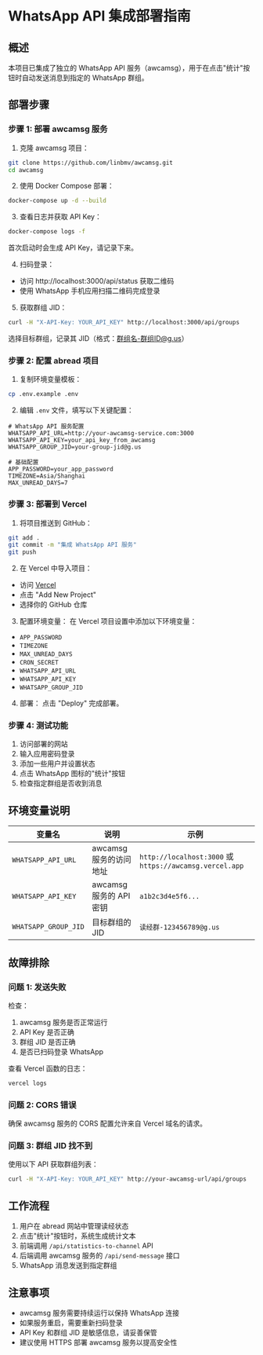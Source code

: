 # WhatsApp API 集成部署指南

## 概述

本项目已集成了独立的 WhatsApp API 服务（awcamsg），用于在点击"统计"按钮时自动发送消息到指定的 WhatsApp 群组。

## 部署步骤

### 步骤 1: 部署 awcamsg 服务

1. 克隆 awcamsg 项目：
```bash
git clone https://github.com/linbmv/awcamsg.git
cd awcamsg
```

2. 使用 Docker Compose 部署：
```bash
docker-compose up -d --build
```

3. 查看日志并获取 API Key：
```bash
docker-compose logs -f
```
首次启动时会生成 API Key，请记录下来。

4. 扫码登录：
- 访问 http://localhost:3000/api/status 获取二维码
- 使用 WhatsApp 手机应用扫描二维码完成登录

5. 获取群组 JID：
```bash
curl -H "X-API-Key: YOUR_API_KEY" http://localhost:3000/api/groups
```
选择目标群组，记录其 JID（格式：群组名-群组ID@g.us）

### 步骤 2: 配置 abread 项目

1. 复制环境变量模板：
```bash
cp .env.example .env
```

2. 编辑 `.env` 文件，填写以下关键配置：

```env
# WhatsApp API 服务配置
WHATSAPP_API_URL=http://your-awcamsg-service.com:3000
WHATSAPP_API_KEY=your_api_key_from_awcamsg
WHATSAPP_GROUP_JID=your-group-jid@g.us

# 基础配置
APP_PASSWORD=your_app_password
TIMEZONE=Asia/Shanghai
MAX_UNREAD_DAYS=7
```

### 步骤 3: 部署到 Vercel

1. 将项目推送到 GitHub：
```bash
git add .
git commit -m "集成 WhatsApp API 服务"
git push
```

2. 在 Vercel 中导入项目：
- 访问 [Vercel](https://vercel.com)
- 点击 "Add New Project"
- 选择你的 GitHub 仓库

3. 配置环境变量：
在 Vercel 项目设置中添加以下环境变量：
- `APP_PASSWORD`
- `TIMEZONE`
- `MAX_UNREAD_DAYS`
- `CRON_SECRET`
- `WHATSAPP_API_URL`
- `WHATSAPP_API_KEY`
- `WHATSAPP_GROUP_JID`

4. 部署：
点击 "Deploy" 完成部署。

### 步骤 4: 测试功能

1. 访问部署的网站
2. 输入应用密码登录
3. 添加一些用户并设置状态
4. 点击 WhatsApp 图标的"统计"按钮
5. 检查指定群组是否收到消息

## 环境变量说明

| 变量名 | 说明 | 示例 |
|--------|------|------|
| `WHATSAPP_API_URL` | awcamsg 服务的访问地址 | `http://localhost:3000` 或 `https://awcamsg.vercel.app` |
| `WHATSAPP_API_KEY` | awcamsg 服务的 API 密钥 | `a1b2c3d4e5f6...` |
| `WHATSAPP_GROUP_JID` | 目标群组的 JID | `读经群-123456789@g.us` |

## 故障排除

### 问题 1: 发送失败

检查：
1. awcamsg 服务是否正常运行
2. API Key 是否正确
3. 群组 JID 是否正确
4. 是否已扫码登录 WhatsApp

查看 Vercel 函数的日志：
```bash
vercel logs
```

### 问题 2: CORS 错误

确保 awcamsg 服务的 CORS 配置允许来自 Vercel 域名的请求。

### 问题 3: 群组 JID 找不到

使用以下 API 获取群组列表：
```bash
curl -H "X-API-Key: YOUR_API_KEY" http://your-awcamsg-url/api/groups
```

## 工作流程

1. 用户在 abread 网站中管理读经状态
2. 点击"统计"按钮时，系统生成统计文本
3. 前端调用 `/api/statistics-to-channel` API
4. 后端调用 awcamsg 服务的 `/api/send-message` 接口
5. WhatsApp 消息发送到指定群组

## 注意事项

- awcamsg 服务需要持续运行以保持 WhatsApp 连接
- 如果服务重启，需要重新扫码登录
- API Key 和群组 JID 是敏感信息，请妥善保管
- 建议使用 HTTPS 部署 awcamsg 服务以提高安全性
